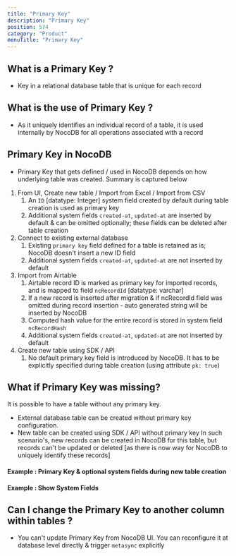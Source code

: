 ```yaml
---
title: "Primary Key"
description: "Primary Key"
position: 574
category: "Product"
menuTitle: "Primary Key"
---
```


## What is a Primary Key ?
- Key in a relational database table that is unique for each record

## What is the use of Primary Key ?
- As it uniquely identifies an individual record of a table, it is used internally by NocoDB for all operations associated with a record

## Primary Key in NocoDB
- Primary Key that gets defined / used in NocoDB depends on how underlying table was created. Summary is captured below
1. From UI, Create new table / Import from Excel / Import from CSV
    1. An `ID` [datatype: Integer] system field created by default during table creation is used as primary key
    2. Additional system fields `created-at`, `updated-at` are inserted by default & can be omitted optionally; these fields can be deleted after table creation
2. Connect to existing external database
    1. Existing `primary key` field defined for a table is retained as is; NocoDB doesn't insert a new ID field
    2. Additional system fields `created-at`, `updated-at` are not inserted by default
3. Import from Airtable
    1. Airtable record ID is marked as primary key for imported records, and is mapped to field `ncRecordId`  [datatype: varchar]
    2. If a new record is inserted after migration & if ncRecordId field was omitted during record insertion - auto generated string will be inserted by NocoDB
    3. Computed hash value for the entire record is stored in system field `ncRecordHash`
    4. Additional system fields `created-at`, `updated-at` are not inserted by default
4. Create new table using SDK / API
    1. No default primary key field is introduced by NocoDB. It has to be explicitly specified during table creation (using attribute `pk: true`)

## What if Primary Key was missing?
It is possible to have a table without any primary key. 
- External database table can be created without primary key configuration.
- New table can be created using SDK / API without primary key
In such scenario's, new records can be created in NocoDB for this table, but records can't be updated or deleted [as there is now way for NocoDB to uniquely identify these records]

#### Example : Primary Key & optional system fields during new table creation


#### Example : Show System Fields


## Can I change the Primary Key to another column within tables ?
- You can't update Primary Key from NocoDB UI. You can reconfigure it at database level directly & trigger `metasync` explicitly
